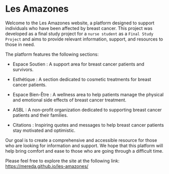 # Les Amazones

Welcome to the Les Amazones website, a platform designed to support individuals who have been affected by breast cancer. This project was developed as a final study project for a `nurse student` as a `Final Study Project` and aims to provide relevant information, support, and resources to those in need. 

The platform features the following sections:
- Espace Soutien :
  A support area for breast cancer patients and survivors.

- Esthétique :
  A section dedicated to cosmetic treatments for breast cancer patients.

- Espace Bien-Être :
  A wellness area to help patients manage the physical and emotional side effects of breast cancer treatment.

- ASBL :
  A non-profit organization dedicated to supporting breast cancer patients and their families.

- Citations :
  Inspiring quotes and messages to help breast cancer patients stay motivated and optimistic.


Our goal is to create a comprehensive and accessible resource for those who are looking for information and support. We hope that this platform will help bring comfort and ease to those who are going through a difficult time.

Please feel free to explore the site at the following link: https://mereda.github.io/les-amazones/
